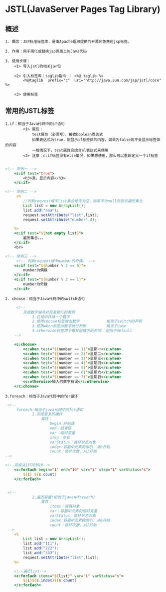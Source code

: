 # JSTL(JavaServer Pages Tag Library)

## 概述
    1. 概念：JSP标准标签库，是由Apache组织提供的开源的免费的jsp标签。

    2. 作用：用于简化或替换jsp页面上的Java代码

    3. 使用步骤：
        <1> 导入jstl的相关jar包
        
        <2> 引入标签库：taglib指令 ： <%@ taglib %>
            <%@taglib  prefix="c"  uri="http://java.sun.com/jsp/jstl/core" %>
        
        <3> 使用标签

## 常用的JSTL标签
    1.if：相当于Java代码中的if语句
            <1> 属性：
                test属性（必须写），接收boolean表达式
                如果表达式为true，则显示if标签体的内容，如果为false则不会显示标签体的内容
                一般情况下，test属性会结合el表达式来使用
            <2> 注意：c:if标签没有else情况，如果想使用，那么可以重新定义一个if标签

```jsp

<!-- 举例一 -->
    <c:if test="true">
        <h3>真，显示内容</h3>
    </c:if>

<!-- 举例二 -->
     <%
        //判断request域中list集合是否为空，如果不为null则显示遍历集合
        List list = new ArrayList();
        list.add("aaa");
        request.setAttribute("list",list);
        request.setAttribute("number",4);

    %>
    <c:if test="${not empty list}">
        遍历集合。。。
    </c:if>
    <br>

<!-- 举例三 -->
     <!-- 判断request域中number的奇偶。 -->
    <c:if test="${number % 2 == 0}">
        number为偶数
    </c:if>
    <c:if test="${number % 2 == 1}">
        number为奇数
    </c:if>

```

    2. choose：相当于Java代码中的switch语句

```jsp
     <!--
        完成数字编号对应星期几的案例
            1.在域中存储一个数字
            2.使用choose标签取出数字            相当于switch的声明
            3.使用when标签对数字进行判断         相当于case
            4.otherwise标签用于做其他情况的声明  相当于default
    -->

    <c:choose>
        <c:when test="${number == 1}">星期一</c:when>
        <c:when test="${number == 2}">星期二</c:when>
        <c:when test="${number == 3}">星期三</c:when>
        <c:when test="${number == 4}">星期四</c:when>
        <c:when test="${number == 5}">星期五</c:when>
        <c:when test="${number == 6}">星期六</c:when>
        <c:when test="${number == 7}">星期日</c:when>
        <c:otherwise>输入的数字有误</c:otherwise>
    </c:choose>

```
    3.foreach：相当于Java代码中的for循环

```jsp
 <!-- 
     foreach:相当于java代码中的for语句
            1.完成重复的操作
                属性：
                    begin:开始值
                    end：结束值
                    var：临时变量
                    step：步长
                    varStatus：循环状态对象
                    index:容器中元素的索引，从0开始
                    count：循环次数，从1开始 
-->

<!--完成从1打印到10-->
    <c:forEach begin="1" end="10" var="i" step="1" varStatus="s">
        ${i} ${s.count}
    </c:forEach>


 <!-- 
            2.遍历容器(相当于java中foreach)
                属性：
                    items：容器对象
                    var：容器中元素的临时变量
                    varStatus：循环状态对象
                    index:容器中元素的索引，从0开始
                    count：循环次数，从1开始
 -->
    <%
        List list = new ArrayList();
        list.add("111");
        list.add("222");
        list.add("333");
        request.setAttribute("list",list);
    %>

    <!--遍历list-->
    <c:forEach items="${list}" var="i" varStatus="s">
        ${i}${s.index}${s.count}
    </c:forEach>

```

